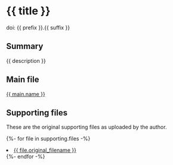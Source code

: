 
# {{ title }}

doi: {{ prefix }}.{{ suffix }}

## Summary

{{ description }}

## Main file

<a href="{{ main.name }}">{{ main.name }}</a>

## Supporting files

These are the original supporting files as uploaded by the author.

{%- for file in supporting.files -%}
  <li><a href="supporting/{{ file.original_filename }}">{{ file.original_filename }}</a></li>
{%- endfor -%}
